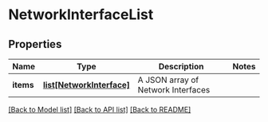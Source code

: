 # NetworkInterfaceList

## Properties
Name | Type | Description | Notes
------------ | ------------- | ------------- | -------------
**items** | [**list[NetworkInterface]**](NetworkInterface.md) | A JSON array of Network Interfaces | 

[[Back to Model list]](../README.md#documentation-for-models) [[Back to API list]](../README.md#documentation-for-api-endpoints) [[Back to README]](../README.md)

